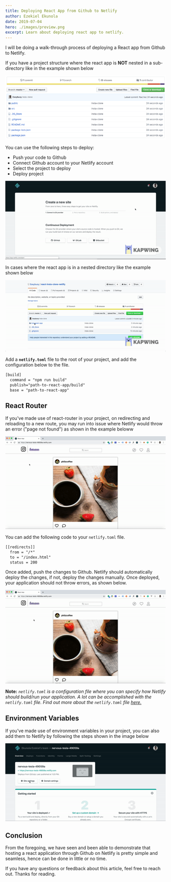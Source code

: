 ```yaml
---
title: Deploying React App from Github to Netlify
author: Ezekiel Ekunola
date: 2019-07-04
hero: ./images/preview.png
excerpt: Learn about deploying react app to netlify.
---
```


I will be doing a walk-through process of deploying a React app from Github to Netlify.


If you have a project structure where the react app is **NOT** nested in a sub-directory like in the example shown below
 
![](./images/no-nesting.png)

You can use the following steps to deploy:
- Push your code to Github
- Connect Github account to your Netlify account
- Select the project to deploy
- Deploy project


![](./images/deploy.gif)


In cases where the react app is in a nested directory like the example shown below

![](./images/nested-project.gif)


 Add a **`netlify.toml`** file to the root of your project, and add the configuration below to the file.

   

    [build]
      command = "npm run build"
      publish="path-to-react-app/build"
      base = "path-to-react-app"




## React Router

If you've made use of react-router in your project, on redirecting and reloading to a new route, you may run into issue where Netlify would throw an error ("page not found") as shown in the example beloww

![](./images/router-issue.gif)
 

You can add the following code to your `netlify.toml` file.

    [[redirects]]
      from = "/*"
      to = "/index.html"
      status = 200
Once added, push the changes to Github. Netlify should automatically deploy the changes, if not, deploy the changes manually. Once deployed, your application should not throw errors, as shown below.

![](./images/router-issue-fixed.gif)


**Note:** *`netlify.toml` is a configuration file where you can specify how Netlify should build/run your application. A lot can be accomplished with the `netlify.toml` file. Find out more about the `netlify.toml` file [here.](https://www.netlify.com/docs/netlify-toml-reference/)*


## Environment Variables
If you've made use of environment variables in your project, you can also add them to Netlify by following the steps shown in the image below

![](./images/env-variables.gif)


## Conclusion
From the foregoing, we have seen and been able to demonstrate that hosting a react application through Github on Netlify is pretty simple and seamless, hence can be done in little or no time.


If you have any questions or feedback about this article, feel free to reach out.
Thanks for reading.
